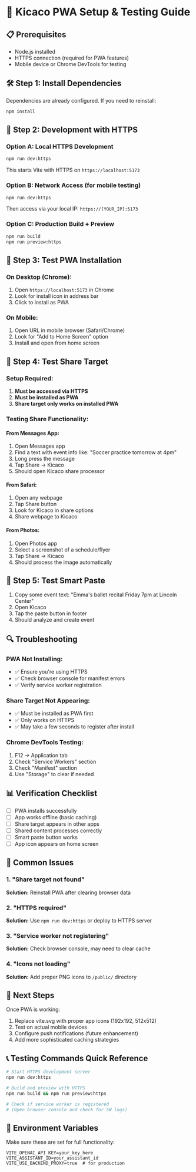 # 🚀 Kicaco PWA Setup & Testing Guide

## 📋 Prerequisites
- Node.js installed
- HTTPS connection (required for PWA features)
- Mobile device or Chrome DevTools for testing

## 🛠 Step 1: Install Dependencies
Dependencies are already configured. If you need to reinstall:
```bash
npm install
```

## 🔧 Step 2: Development with HTTPS

### Option A: Local HTTPS Development
```bash
npm run dev:https
```
This starts Vite with HTTPS on `https://localhost:5173`

### Option B: Network Access (for mobile testing)
```bash
npm run dev:https
```
Then access via your local IP: `https://[YOUR_IP]:5173`

### Option C: Production Build + Preview
```bash
npm run build
npm run preview:https
```

## 📱 Step 3: Test PWA Installation

### On Desktop (Chrome):
1. Open `https://localhost:5173` in Chrome
2. Look for install icon in address bar
3. Click to install as PWA

### On Mobile:
1. Open URL in mobile browser (Safari/Chrome)
2. Look for "Add to Home Screen" option
3. Install and open from home screen

## 🔗 Step 4: Test Share Target

### Setup Required:
1. **Must be accessed via HTTPS**
2. **Must be installed as PWA**
3. **Share target only works on installed PWA**

### Testing Share Functionality:

#### From Messages App:
1. Open Messages app
2. Find a text with event info like: "Soccer practice tomorrow at 4pm"
3. Long press the message
4. Tap Share → Kicaco
5. Should open Kicaco share processor

#### From Safari:
1. Open any webpage
2. Tap Share button
3. Look for Kicaco in share options
4. Share webpage to Kicaco

#### From Photos:
1. Open Photos app
2. Select a screenshot of a schedule/flyer
3. Tap Share → Kicaco
4. Should process the image automatically

## 🧪 Step 5: Test Smart Paste

1. Copy some event text: "Emma's ballet recital Friday 7pm at Lincoln Center"
2. Open Kicaco
3. Tap the paste button in footer
4. Should analyze and create event

## 🔍 Troubleshooting

### PWA Not Installing:
- ✅ Ensure you're using HTTPS
- ✅ Check browser console for manifest errors
- ✅ Verify service worker registration

### Share Target Not Appearing:
- ✅ Must be installed as PWA first
- ✅ Only works on HTTPS
- ✅ May take a few seconds to register after install

### Chrome DevTools Testing:
1. F12 → Application tab
2. Check "Service Workers" section
3. Check "Manifest" section
4. Use "Storage" to clear if needed

## 📊 Verification Checklist

- [ ] PWA installs successfully
- [ ] App works offline (basic caching)
- [ ] Share target appears in other apps
- [ ] Shared content processes correctly
- [ ] Smart paste button works
- [ ] App icon appears on home screen

## 🚨 Common Issues

### 1. "Share target not found"
**Solution:** Reinstall PWA after clearing browser data

### 2. "HTTPS required"
**Solution:** Use `npm run dev:https` or deploy to HTTPS server

### 3. "Service worker not registering"
**Solution:** Check browser console, may need to clear cache

### 4. "Icons not loading"
**Solution:** Add proper PNG icons to `/public/` directory

## 🎯 Next Steps

Once PWA is working:
1. Replace vite.svg with proper app icons (192x192, 512x512)
2. Test on actual mobile devices
3. Configure push notifications (future enhancement)
4. Add more sophisticated caching strategies

## 📞 Testing Commands Quick Reference

```bash
# Start HTTPS development server
npm run dev:https

# Build and preview with HTTPS
npm run build && npm run preview:https

# Check if service worker is registered
# (Open browser console and check for SW logs)
```

## 🔧 Environment Variables

Make sure these are set for full functionality:
```
VITE_OPENAI_API_KEY=your_key_here
VITE_ASSISTANT_ID=your_assistant_id
VITE_USE_BACKEND_PROXY=true  # for production
``` 